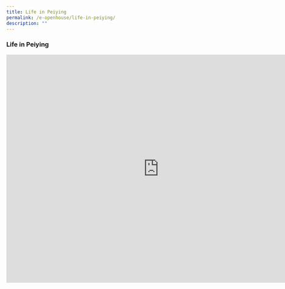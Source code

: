 ```yaml
---
title: Life in Peiying
permalink: /e-openhouse/life-in-peiying/
description: ""
---
```

### **Life in Peiying**

<iframe width="800" height="600" src="https://www.youtube.com/embed/J1Rz2OZ-QjA" title="Life in Peiying" frameborder="0" allow="accelerometer; autoplay; clipboard-write; encrypted-media; gyroscope; picture-in-picture" allowfullscreen></iframe>